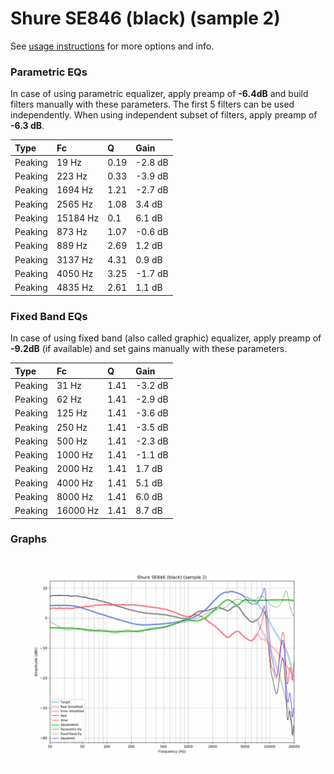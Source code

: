 # Shure SE846 (black) (sample 2)
See [usage instructions](https://github.com/jaakkopasanen/AutoEq#usage) for more options and info.

### Parametric EQs
In case of using parametric equalizer, apply preamp of **-6.4dB** and build filters manually
with these parameters. The first 5 filters can be used independently.
When using independent subset of filters, apply preamp of **-6.3 dB**.

| Type    | Fc       |    Q | Gain    |
|:--------|:---------|:-----|:--------|
| Peaking | 19 Hz    | 0.19 | -2.8 dB |
| Peaking | 223 Hz   | 0.33 | -3.9 dB |
| Peaking | 1694 Hz  | 1.21 | -2.7 dB |
| Peaking | 2565 Hz  | 1.08 | 3.4 dB  |
| Peaking | 15184 Hz | 0.1  | 6.1 dB  |
| Peaking | 873 Hz   | 1.07 | -0.6 dB |
| Peaking | 889 Hz   | 2.69 | 1.2 dB  |
| Peaking | 3137 Hz  | 4.31 | 0.9 dB  |
| Peaking | 4050 Hz  | 3.25 | -1.7 dB |
| Peaking | 4835 Hz  | 2.61 | 1.1 dB  |

### Fixed Band EQs
In case of using fixed band (also called graphic) equalizer, apply preamp of **-9.2dB**
(if available) and set gains manually with these parameters.

| Type    | Fc       |    Q | Gain    |
|:--------|:---------|:-----|:--------|
| Peaking | 31 Hz    | 1.41 | -3.2 dB |
| Peaking | 62 Hz    | 1.41 | -2.9 dB |
| Peaking | 125 Hz   | 1.41 | -3.6 dB |
| Peaking | 250 Hz   | 1.41 | -3.5 dB |
| Peaking | 500 Hz   | 1.41 | -2.3 dB |
| Peaking | 1000 Hz  | 1.41 | -1.1 dB |
| Peaking | 2000 Hz  | 1.41 | 1.7 dB  |
| Peaking | 4000 Hz  | 1.41 | 5.1 dB  |
| Peaking | 8000 Hz  | 1.41 | 6.0 dB  |
| Peaking | 16000 Hz | 1.41 | 8.7 dB  |

### Graphs
![](./Shure%20SE846%20(black)%20(sample%202).png)